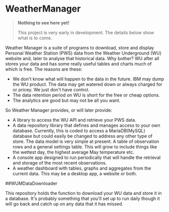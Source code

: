 # WeatherManager

>**Nothing to see here yet!**
>
>This project is very early in development. The details below show what is to come.

Weather Manager is a suite of programs to download, store and display Personal Weather Station (PWS) data from the 
Weather Underground (WU) website and, later to analyse that historical data. Why bother? WU after all stores your data and has some really useful tables and charts much of which is free. The reasons are these:

- We don't know what will happen to the data in the future. IBM may dump the WU product. The data may get watered down or always charged for or pricey. We just don't have control.
- The data retention period on WU is short for the free or cheap options. 
- The analytics are good but may not be all you want.

So Weather Manager provides, or will later provide:

- A library to access the WU API and retrieve your PWS data.
- A data repository library that defines and manages access to your own database. Currently, this is coded to access 
  a MariaDB(MySQL) database but could easily be changed to address any other type of store. The data model is 
  very simple at present. A table of observation rows and a general settings table. This will grow to include things 
  like the wettest day, the highest average May temperature etc.
- A console app designed to run periodically that will handle the retrieval and storage of the most recent 
  observations.
- A weather dashboard with tables, graphs and aggregates from the current data. This may be a desktop app, a 
  website or both. 

##WUMDataDownloader

This repository holds the function to download your WU data and store it in a database. It's probably something that 
you'll set up to run daily though it will go back and catch up on any data that it has missed. 
